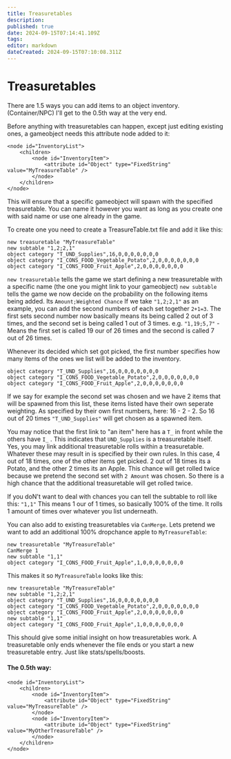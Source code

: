 ```yaml
---
title: Treasuretables
description: 
published: true
date: 2024-09-15T07:14:41.109Z
tags: 
editor: markdown
dateCreated: 2024-09-15T07:10:08.311Z
---
```


# Treasuretables

There are 1.5 ways you can add items to an object inventory. (Container/NPC)
I'll get to the 0.5th way at the very end.

Before anything with treasuretables can happen, except just editing existing ones, a gameobject needs this attribute node added to it:

```
<node id="InventoryList">
    <children>
        <node id="InventoryItem">
            <attribute id="Object" type="FixedString" value="MyTreasureTable" />
        </node>
    </children>
</node>
```

This will ensure that a specific gameobject will spawn with the specified treasuretable. You can name it however you want as long as you create one with said name or use one already in the game.

To create one you need to create a TreasureTable.txt file and add it like this:

```
new treasuretable "MyTreasureTable"
new subtable "1,2;2,1"
object category "T_UND_Supplies",16,0,0,0,0,0,0,0
object category "I_CONS_FOOD_Vegetable_Potato",2,0,0,0,0,0,0,0
object category "I_CONS_FOOD_Fruit_Apple",2,0,0,0,0,0,0,0
```
`new treasuretable` tells the game we start defining a new treasuretable with a specific name (the one you might link to your gameobject)
`new subtable` tells the game we now decide on the probability on the following items being added.
Its `Amount;Weighted Chance`
If we take `"1,2;2,1"` as an example, you can add the second numbers of each set together `2+1=3`.
The first sets second number now basically means its being called 2 out of 3 times, and the second set is being called 1 out of 3 times.
e.g. `"1,19;5,7"` - Means the first set is called 19 our of 26 times and the second is called 7 out of 26 times.

Whenever its decided which set got picked, the first number specifies how many items of the ones we list will be added to the inventory.
```
object category "T_UND_Supplies",16,0,0,0,0,0,0,0
object category "I_CONS_FOOD_Vegetable_Potato",2,0,0,0,0,0,0,0
object category "I_CONS_FOOD_Fruit_Apple",2,0,0,0,0,0,0,0
```
If we say for example the second set was chosen and we have 2 items that will be spawned from this list, these items listed have their own seperate weighting. As specified by their own first numbers, here: 16 - 2 - 2. So 16 out of 20 times `"T_UND_Supplies"` will get chosen as a spawned item.

You may notice that the first link to "an item" here has a `T_` in front while the others have `I_` .
This indicates that `UND_Supplies` is a treasuretable itself.
Yes, you may link additional treasuretable rolls within a treasuretable.
Whatever these may result in is specified by their own rules.
In this case, 4 out of 18 times, one of the other items get picked. 2 out of 18 times its a Potato, and the other 2 times its an Apple.
This chance will get rolled twice because we pretend the second set with `2 Amount` was chosen.
So there is a high chance that the additional treasuretable will get rolled twice.

If you doN't want to deal with chances you can tell the subtable to roll like this: `"1,1"`
This means 1 our of 1 times, so basically 100% of the time. It rolls 1 amount of times over whatever you list underneath.

You can also add to existing treasuretables via `CanMerge`.
Lets pretend we want to add an additional 100% dropchance apple to `MyTreasureTable`:

```
new treasuretable "MyTreasureTable"
CanMerge 1
new subtable "1,1"
object category "I_CONS_FOOD_Fruit_Apple",1,0,0,0,0,0,0,0
```

This makes it so `MyTreasureTable` looks like this:

```
new treasuretable "MyTreasureTable"
new subtable "1,2;2,1"
object category "T_UND_Supplies",16,0,0,0,0,0,0,0
object category "I_CONS_FOOD_Vegetable_Potato",2,0,0,0,0,0,0,0
object category "I_CONS_FOOD_Fruit_Apple",2,0,0,0,0,0,0,0
new subtable "1,1"
object category "I_CONS_FOOD_Fruit_Apple",1,0,0,0,0,0,0,0
``` 

This should give some initial insight on how treasuretables work.
A treasuretable only ends whenever the file ends or you start a new treasuretable entry. Just like stats/spells/boosts.

#### The 0.5th way:

```
<node id="InventoryList">
    <children>
        <node id="InventoryItem">
            <attribute id="Object" type="FixedString" value="MyTreasureTable" />
        </node>
        <node id="InventoryItem">
            <attribute id="Object" type="FixedString" value="MyOtherTreasureTable" />
        </node>
    </children>
</node>
```